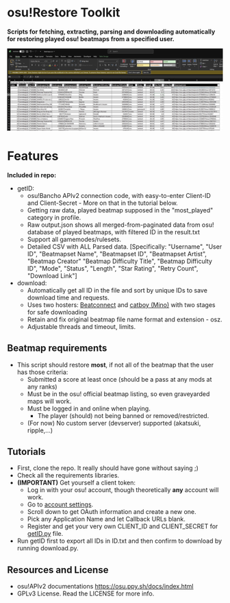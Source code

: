 # osu!Restore Toolkit

**Scripts for fetching, extracting, parsing and downloading automatically for restoring played osu! beatmaps from a specified user.**

![Full CSV Support](https://raw.githubusercontent.com/ad1107/osu-restore-toolkit/refs/heads/main/demo.jpg)

# Features
**Included in repo:**
- getID: 
	- osu!Bancho APIv2 connection code, with easy-to-enter Client-ID and Client-Secret - More on that in the tutorial below.
	- Getting raw data, played beatmap supposed in the "most_played" category in profile.
	- Raw output.json shows all merged-from-paginated data from osu! database of played beatmaps, with filtered ID in the result.txt
	- Support all gamemodes/rulesets.
	- Detailed CSV with ALL Parsed data.
	[Specifically: "Username", "User ID", "Beatmapset Name", "Beatmapset ID", "Beatmapset Artist", "Beatmap Creator" "Beatmap Difficulty Title", "Beatmap Difficulty ID", "Mode", "Status", "Length", "Star Rating", "Retry Count", "Download Link"]
- download:
	- Automatically get all ID in the file and sort by unique IDs to save download time and requests.
	- Uses two hosters: [Beatconnect](https://beatconnect.io/) and [catboy (Mino)](https://catboy.best/) with two stages for safe downloading
	- Retain and fix original beatmap file name format and extension - osz.
	- Adjustable threads and timeout, limits.
## Beatmap requirements
- This script should restore **most**, if not all of the beatmap that the user has those criteria:
	- Submitted a score at least once (should be a pass at any mods at any ranks)
	- Must be in the osu! official beatmap listing, so even graveyarded maps will work.
	- Must be logged in and online when playing.
    	- The player (should) not being banned or removed/restricted.
	- (For now) No custom server (devserver) supported (akatsuki, ripple,...)

## Tutorials

- First, clone the repo. It really should have gone without saying ;)
- Check all the requirements libraries.
- **(IMPORTANT)** Get yourself a client token:
	-	Log in with your osu! account, though theoretically **any** account will work.
	-	Go to [account settings](https://osu.ppy.sh/home/account/edit).
	-	Scroll down to get OAuth information and create a new one.
	-	Pick any Application Name and let Callback URLs blank.
	-	Register and get your very own CLIENT_ID and CLIENT_SECRET for [getID.py](https://github.com/ad1107/osu-restore-toolkit/blob/main/getID.py) file.
- Run getID first to export all IDs in ID.txt and then confirm to download by running download.py.

## Resources and License
- osu!APIv2 documentations https://osu.ppy.sh/docs/index.html
- GPLv3 License. Read the LICENSE for more info.
